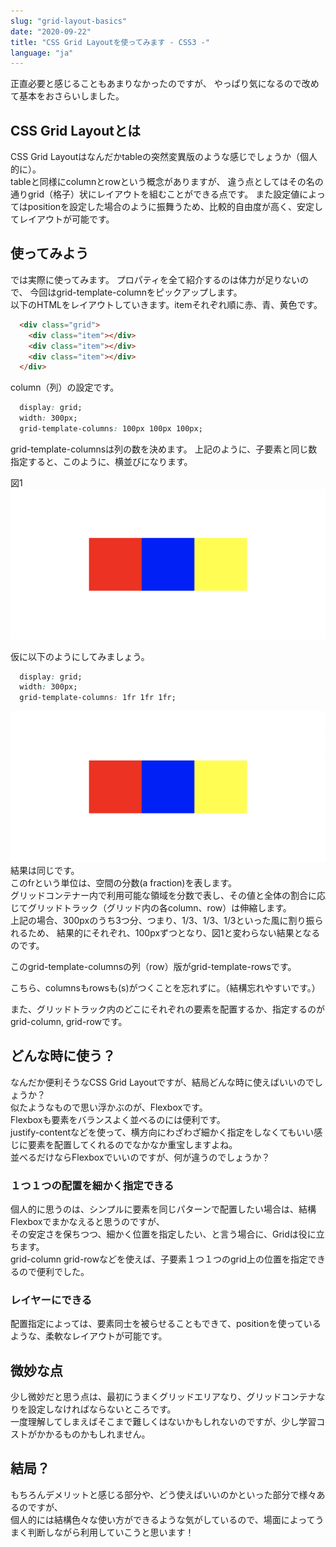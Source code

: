 ```yaml
---
slug: "grid-layout-basics"
date: "2020-09-22"
title: "CSS Grid Layoutを使ってみます - CSS3 -"
language: "ja"
---
```


正直必要と感じることもあまりなかったのですが、
やっぱり気になるので改めて基本をおさらいしました。

## CSS Grid Layoutとは
CSS Grid Layoutはなんだかtableの突然変異版のような感じでしょうか（個人的に）。  
tableと同様にcolumnとrowという概念がありますが、
違う点としてはその名の通りgrid（格子）状にレイアウトを組むことができる点です。
また設定値によってはpositionを設定した場合のように振舞うため、比較的自由度が高く、安定してレイアウトが可能です。


## 使ってみよう
では実際に使ってみます。
プロパティを全て紹介するのは体力が足りないので、
今回はgrid-template-columnをピックアップします。  
以下のHTMLをレイアウトしていきます。itemそれぞれ順に赤、青、黄色です。  
```html
  <div class="grid">
    <div class="item"></div>
    <div class="item"></div>
    <div class="item"></div>
  </div>
```  
column（列）の設定です。

```css
  display: grid;
  width: 300px;
  grid-template-columns: 100px 100px 100px;
```
grid-template-columnsは列の数を決めます。
上記のように、子要素と同じ数指定すると、このように、横並びになります。  
  
図1  
![](./blog-images/grid1.png)

仮に以下のようにしてみましょう。
```css
  display: grid;
  width: 300px;
  grid-template-columns: 1fr 1fr 1fr;
```
![](./blog-images/grid1.png)
結果は同じです。  
このfrという単位は、空間の分数(a fraction)を表します。  
グリッドコンテナー内で利用可能な領域を分数で表し、その値と全体の割合に応じてグリッドトラック（グリッド内の各column、row）は伸縮します。  
上記の場合、300pxのうち3つ分、つまり、1/3、1/3、1/3といった風に割り振られるため、
結果的にそれぞれ、100pxずつとなり、図1と変わらない結果となるのです。  

このgrid-template-columnsの列（row）版がgrid-template-rowsです。  
  
こちら、columnsもrowsも(s)がつくことを忘れずに。（結構忘れやすいです。） 

また、グリッドトラック内のどこにそれぞれの要素を配置するか、指定するのがgrid-column, grid-rowです。  

## どんな時に使う？
なんだか便利そうなCSS Grid Layoutですが、結局どんな時に使えばいいのでしょうか？  
似たようなもので思い浮かぶのが、Flexboxです。  
Flexboxも要素をバランスよく並べるのには便利です。  
justify-contentなどを使って、横方向にわざわざ細かく指定をしなくてもいい感じに要素を配置してくれるのでなかなか重宝しますよね。  
並べるだけならFlexboxでいいのですが、何が違うのでしょうか？  
### １つ１つの配置を細かく指定できる  
個人的に思うのは、シンプルに要素を同じパターンで配置したい場合は、結構Flexboxでまかなえると思うのですが、  
その安定さを保ちつつ、細かく位置を指定したい、と言う場合に、Gridは役に立ちます。  
grid-column grid-rowなどを使えば、子要素１つ１つのgrid上の位置を指定できるので便利でした。  
### レイヤーにできる  
配置指定によっては、要素同士を被らせることもできて、positionを使っているような、柔軟なレイアウトが可能です。  

## 微妙な点
少し微妙だと思う点は、最初にうまくグリッドエリアなり、グリッドコンテナなりを設定しなければならないところです。  
一度理解してしまえばそこまで難しくはないかもしれないのですが、少し学習コストがかかるものかもしれません。  

## 結局？
もちろんデメリットと感じる部分や、どう使えばいいのかといった部分で様々あるのですが、  
個人的には結構色々な使い方ができるような気がしているので、場面によってうまく判断しながら利用していこうと思います！  


